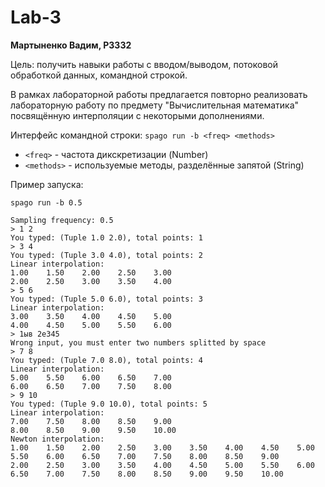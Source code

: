 # Lab-3

**Мартыненко Вадим, P3332**

Цель: получить навыки работы с вводом/выводом, потоковой обработкой данных, командной строкой.

В рамках лабораторной работы предлагается повторно реализовать лабораторную работу по предмету "Вычислительная математика" посвящённую интерполяции с некоторыми дополнениями.

Интерфейс командной строки:
`spago run -b <freq> <methods>`
+ `<freq>` - частота дикскретизации (Number)
+ `<methods>` - используемые методы, разделённые запятой (String)

 
Пример запуска:
```
spago run -b 0.5

Sampling frequency: 0.5
> 1 2
You typed: (Tuple 1.0 2.0), total points: 1
> 3 4
You typed: (Tuple 3.0 4.0), total points: 2
Linear interpolation:
1.00    1.50    2.00    2.50    3.00
2.00    2.50    3.00    3.50    4.00
> 5 6
You typed: (Tuple 5.0 6.0), total points: 3
Linear interpolation:
3.00    3.50    4.00    4.50    5.00
4.00    4.50    5.00    5.50    6.00
> 1ыв 2e345
Wrong input, you must enter two numbers splitted by space
> 7 8
You typed: (Tuple 7.0 8.0), total points: 4
Linear interpolation:
5.00    5.50    6.00    6.50    7.00
6.00    6.50    7.00    7.50    8.00
> 9 10
You typed: (Tuple 9.0 10.0), total points: 5
Linear interpolation:
7.00    7.50    8.00    8.50    9.00
8.00    8.50    9.00    9.50    10.00
Newton interpolation:
1.00    1.50    2.00    2.50    3.00    3.50    4.00    4.50    5.00    5.50    6.00    6.50    7.00    7.50    8.00    8.50    9.00
2.00    2.50    3.00    3.50    4.00    4.50    5.00    5.50    6.00    6.50    7.00    7.50    8.00    8.50    9.00    9.50    10.00
```
